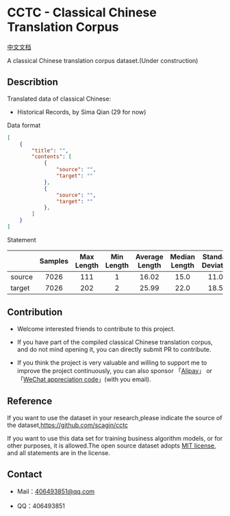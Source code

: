 # CCTC - Classical Chinese Translation Corpus

[中文文档](./README.md)

A classical Chinese translation corpus dataset.(Under construction)

## Describtion

Translated data of classical Chinese:

- Historical Records, by Sima Qian (29 for now)

Data format

```json
[
    {
        "title": "",
        "contents": [
            {
                "source": "",
                "target": ""
            },
            {
                "source": "",
                "target": ""
            },
        ]
    }
]
```

Statement

|    |Samples|Max Length|Min Length|Average Length|Median Length|Standard Deviation|
|----|:---:|:------:|:-----:|:-------:|:-------:|:-------:|
|source|7026  |111    |1      |16.02    |15.0     |11.08    |
|target|7026  |202    |2      |25.99    |22.0     |18.52    |

## Contribution

- Welcome interested friends to contribute to this project.

- If you have part of the compiled classical Chinese translation corpus, and do not mind opening it, you can directly submit PR to contribute.

- If you think the project is very valuable and willing to support me to improve the project continuously, you can also sponsor 「[Alipay](./static/alipay.jpg)」 or 「[WeChat appreciation code](./static/wechat.jpg)」(with you email).

## Reference

If you want to use the dataset in your research,please indicate the source of the dataset,https://github.com/scagin/cctc

If you want to use this data set for training business algorithm models, or for other purposes, it is allowed.The open source dataset adopts [MIT license](.LICENSE), and all statements are in the license.

## Contact

- Mail：406493851@qq.com

- QQ：406493851
